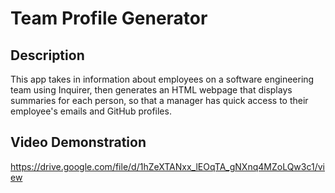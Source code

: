 # Team Profile Generator
    
  ## Description 
  This app takes in information about employees on a software engineering team using Inquirer, then generates an HTML webpage that displays summaries for each person, so that a manager has quick access to their employee's emails and GitHub profiles.
  
  ## Video Demonstration
  https://drive.google.com/file/d/1hZeXTANxx_lEOqTA_gNXnq4MZoLQw3c1/view

